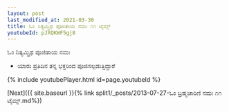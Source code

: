 ```yaml
---
layout: post
last_modified_at: 2021-03-30
title: ಓಂ ನಿತ್ಯಮ್ಸ್ರಿಥ ಪೂಜಿತಾಯ ನಮಃ ೧೧ ಟೈಮ್ಸ್
youtubeId: pJXQKWF5gj8
---
```

 
 
 ಓಂ ನಿತ್ಯಮ್ಸ್ರಿಥ ಪೂಜಿತಾಯ ನಮಃ  
 
 -  ಯಾರು ಪ್ರತಿದಿನ ತನ್ನ ಭಕ್ತರಿಂದ ಪೂಜಿಸಲ್ಪಡುತ್ತಿದ್ದಾರೆ 
 
  
 
  
 
 
 
 
 
 


{% include youtubePlayer.html id=page.youtubeId %}
 
[Next]({{ site.baseurl }}{% link  split1/_posts/2013-07-27-ಓಂ ಬ್ರಹ್ಮಚಾರಿಣಿ ನಮಃ ೧೧ ಟೈಮ್ಸ್.md%})
 
